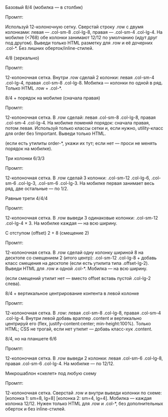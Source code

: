 Базовый 8/4 (мобилка — в столбик)

Промпт:

Используй 12-колоночную сетку. Сверстай строку .row с двумя колонками:
левая — .col-sm-8 .col-lg-8, правая — .col-sm-4 .col-lg-4.
На мобилке (<768) обе колонки занимают 12/12 по умолчанию (идут друг под другом).
Выведи только HTML разметку для .row и её дочерних .col-*. Без лишних оберток/inline-стилей.

4/8 (зеркально)

Промпт:

12-колоночная сетка. Внутри .row сделай 2 колонки:
левая .col-sm-4 .col-lg-4, правая .col-sm-8 .col-lg-8.
Мобилка — колонки по одной в ряд. Только HTML .row + .col-*.

8/4 + порядок на мобилке (сначала правая)

Промпт:

12-колоночная сетка. В .row сделай:
левая .col-sm-8 .col-lg-8, правая .col-sm-4 .col-lg-4.
На мобилке поменяй порядок: сначала правая, потом левая.
Используй только классы сетки и, если нужно, utility-класс для order без !important. Выведи только HTML.

(если есть утилиты order-*, укажи их тут; если нет — проси не менять порядок на мобилке).

Три колонки 6/3/3

Промпт:

12-колоночная сетка. В .row сделай 3 колонки:
.col-sm-12 .col-lg-6, .col-sm-6 .col-lg-3, .col-sm-6 .col-lg-3.
На мобилке первая занимает весь ряд, две остальные — по 1/2.

Равные трети 4/4/4

Промпт:

12-колоночная сетка. В .row выведи 3 одинаковые колонки:
.col-sm-12 .col-lg-4 × 3.
На мобилке каждая — на всю ширину.

С отступом (offset) 2 + 8 (смещение 2)

Промпт:

12-колоночная сетка. В .row сделай одну колонку шириной 8 на десктопе со смещением 2 (итого центр):
.col-sm-12 .col-lg-8 + добавь класс смещения на десктопе (если есть утилита типа .offset-lg-2).
Выведи HTML для .row и одной .col-*. Мобилка — на всю ширину.

(если смещений утилит нет — вместо offset вставь пустой .col-lg-2 слева).

8/4 + вертикальное центрирование контента в левой колонке

Промпт:

12-колоночная сетка. В .row: левая .col-sm-8 .col-lg-8, правая .col-sm-4 .col-lg-4.
Внутри левой добавь враппер .content и вертикально центрируй его (flex, justify-content:center; min-height:100%).
Только HTML; CSS не трогай, если нет утилит — добавь класс-хук .content.

8/4, но на планшете 6/6

Промпт:

12-колоночная сетка. В .row выведи 2 колонки:
левая .col-sm-6 .col-lg-8, правая .col-sm-6 .col-lg-4.
На мобилке — по 12/12.

Микрошаблон «скелет» под любую схему

Промпт:

12-колоночная сетка. Сверстай .row и внутри выведи колонки по схеме:
[колонка 1: sm=8, lg=8] [колонка 2: sm=4, lg=4].
Мобилка — каждая колонка 12/12. Нужен только HTML для .row и .col-*, без дополнительных оберток и без inline-стилей.